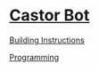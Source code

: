 # [Castor Bot](http://nxtprograms.com/NXT2/castor_bot)

[Building Instructions](http://nxtprograms.com/NXT2/castor_bot/steps.html)

[Programming](http://nxtprograms.com/NXT2/castor_bot/steps.html#Program)
